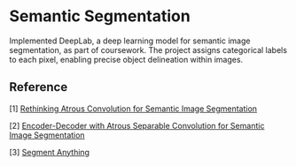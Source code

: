 # Semantic Segmentation
Implemented DeepLab, a deep learning model for semantic image segmentation, as part of coursework. The project assigns categorical labels to each pixel, enabling precise object delineation within images.

## Reference

[1] [Rethinking Atrous Convolution for Semantic Image Segmentation](https://arxiv.org/abs/1706.05587)

[2] [Encoder-Decoder with Atrous Separable Convolution for Semantic Image Segmentation](https://arxiv.org/abs/1802.02611)

[3] [Segment Anything](https://arxiv.org/abs/2304.02643)
